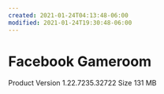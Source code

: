 ```yaml
---
created: 2021-01-24T04:13:48-06:00
modified: 2021-01-24T19:30:48-06:00
---
```


# Facebook Gameroom

Product Version 1.22.7235.32722
Size 131 MB